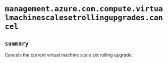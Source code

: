 # `management.azure.com.compute.virtualmachinescalesetrollingupgrades.cancel`

## `summary`
Cancels the current virtual machine scale set rolling upgrade.


